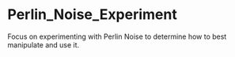 # Perlin_Noise_Experiment
Focus on experimenting with Perlin Noise to determine how to best manipulate and use it.
